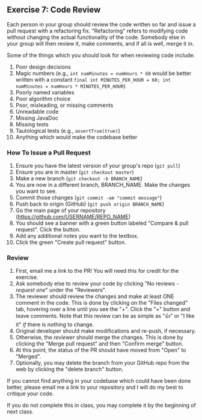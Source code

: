 ## Exercise 7: Code Review

Each person in your group should review the code written so far and issue a pull request with a refactoring fix.  "Refactoring" refers to modifying code without changing the actual functionality of the code.  Somebody else in your group will then review it, make comments, and if all is well, merge it in.

Some of the things which you should look for when reviewing code include:

1. Poor design decisions
2. Magic numbers (e.g., `int numMinutes = numHours * 60` would be better written with a constant `final int MINUTES_PER_HOUR = 60; int numMinutes = numHours * MINUTES_PER_HOUR`)
3. Poorly named variables
4. Poor algorithm choice
5. Poor, misleading, or missing comments
6. Unreadable code
7. Missing JavaDoc
8. Missing tests
9. Tautological tests (e.g., `assertTrue(true)`)
9. Anything which would make the codebase better

### How To Issue a Pull Request

1. Ensure you have the latest version of your group's repo (`git pull`)
1. Ensure you are in master (`git checkout master`)
2. Make a new branch (`git checkout -b BRANCH_NAME`)
3. You are now in a different branch, BRANCH_NAME.  Make the changes you want to see.
4. Commit those changes (`git commit -am "commit message"`)
5. Push back to origin (GitHub) (`git push origin BRANCH_NAME`)
6. Go the main page of your repository (https://github.com/USERNAME/REPO_NAME)
7. You should see a banner with a green button labeled "Compare & pull request".  Click the button.
8. Add any additional notes you want to the textbox.
9. Click the green "Create pull request" button.

### Review

1. First, email me a link to the PR!  You will need this for credit for the exercise.
2. Ask somebody else to review your code by clicking "No reviews - _request one_" under the "Reviewers".
3. The reviewer should review the changes and make at least ONE comment in the code.  This is done by clicking on the "Files changed" tab, hovering over a line until you see the "+".  Click the "+" button and leave comments.  Note that this review can be as simple as ":+1:" or "I like it" _if_ there is nothing to change.
4. Original developer should make modifications and re-push, if necessary.
5. Otherwise, the _reviewer_ should merge the changes.  This is done by clicking the "Merge pull request" and then "Confirm merge" button.
6. At this point, the status of the PR should have moved from "Open" to "Merged".
6. Optionally, you may delete the branch from your GitHub repo from the web by clicking the "delete branch" button.

If you cannot find anything in your codebase which could have been done better, please email me a link to your repository and I will do my best to critique your code.

If you do not complete this in class, you may complete it by the beginning of next class.

